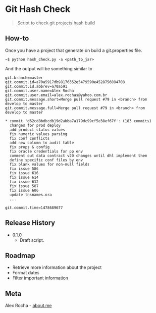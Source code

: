 # Git Hash Check
>Script to check git projects hash build

## How-to

Once you have a project that generate on build a git.properties file.

```
~$ python hash_check.py -a <path_to_jar>
```

And the output will be something similar to

```
git.branch=master
git.commit.id=a70a5917db98176352e5479590e4528756084708
git.commit.id.abbrev=a70a591
git.commit.user.name=Alex Rocha
git.commit.user.email=alex.rochas@yahoo.com.br
git.commit.message.short=Merge pull request #79 in <branch> from develop to master
git.commit.message.full=Merge pull request #79 in <branch> from develop to master

* commit 'd62cd8bdbcdb19d2abba7a179dc99cf5e38ef67f': (183 commits)
  changes for prod deploy
  add product status values
  fix numeric values parsing
  fix conf conflicts
  add new column to audit table
  fix props & config
  fix oracle credentials for pp env
  comment out data contract v20 changes until dhl implement them
  define specific conf files by env
  fix blank values for non-null fields
  fix issue 586
  fix issue 616
  fix issue 614
  fix issue 612
  fix issue 587
  fix issue 606
  update tnsnames.ora
  ...

git.commit.time=1478689677
```

## Release History

* 0.1.0
    * Draft script.

## Roadmap

  * Retrieve more information about the project
  * Format dates
  * Filter important information

## Meta

Alex Rocha - [about.me](http://about.me/alex.rochas)
